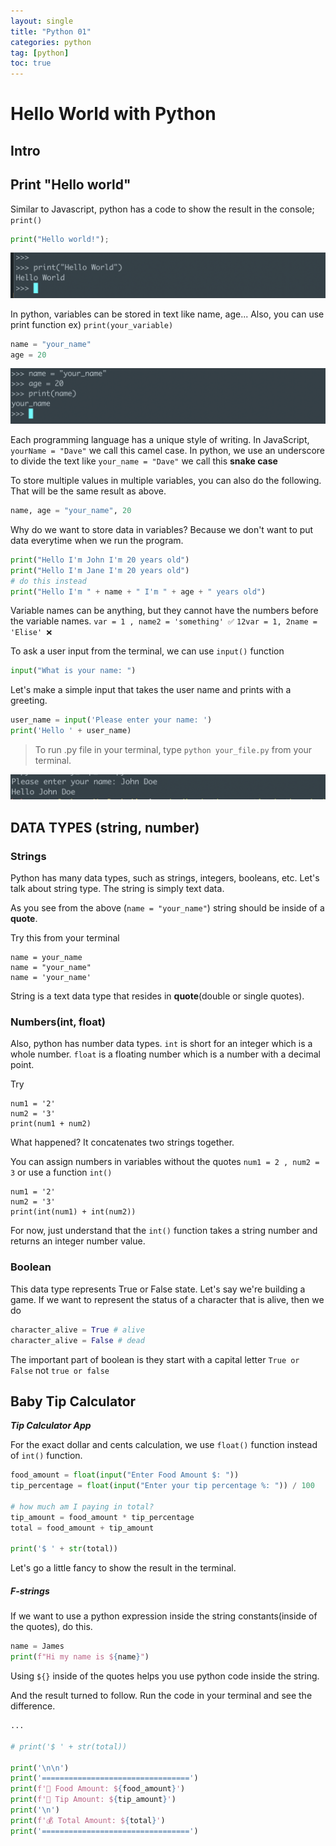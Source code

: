 ```yaml
---
layout: single
title: "Python 01"
categories: python
tag: [python]
toc: true
---
```


# Hello World with Python

## Intro

## Print "Hello world"

Similar to Javascript, python has a code to show the result in the console; `print()`

```python
print("Hello world!");
```

![Alt text](../images/Screen%20Shot%202023-02-27%20at%204.34.03%20PM.png)

In python, variables can be stored in text like name, age... Also, you can use print function ex) `print(your_variable)`

```python
name = "your_name"
age = 20
```

![Alt text](../images/Screen%20Shot%202023-02-27%20at%204.42.04%20PM.png)

Each programming language has a unique style of writing. In JavaScript, `yourName = "Dave"` we call this camel case. In python, we use an underscore to divide the text like `your_name = "Dave"`
we call this **snake case**

To store multiple values in multiple variables, you can also do the following. That will be the same result as above.

```python
name, age = "your_name", 20
```

Why do we want to store data in variables? Because we don't want to put data everytime when we run the program.

```python
print("Hello I'm John I'm 20 years old")
print("Hello I'm Jane I'm 20 years old")
# do this instead
print("Hello I'm " + name + " I'm " + age + " years old")
```

Variable names can be anything, but they cannot have the numbers before the variable names.
`var = 1 , name2 = 'something' ✅`
`12var = 1, 2name = 'Elise' ❌`

To ask a user input from the terminal, we can use `input()` function

```python
input("What is your name: ")
```

Let's make a simple input that takes the user name and prints with a greeting.

```python
user_name = input('Please enter your name: ')
print('Hello ' + user_name)
```

> To run .py file in your terminal, type `python your_file.py` from your terminal.

![Alt text](../images/Screen%20Shot%202023-02-27%20at%205.06.22%20PM.png)

## DATA TYPES (string, number)

### Strings

Python has many data types, such as strings, integers, booleans, etc. Let's talk about string type. The string is simply text data.

As you see from the above (`name = "your_name"`) string should be inside of a **quote**.

Try this from your terminal

```
name = your_name
name = "your_name"
name = 'your_name'
```

String is a text data type that resides in **quote**(double or single quotes).

### Numbers(int, float)

Also, python has number data types.
`int` is short for an integer which is a whole number.
`float` is a floating number which is a number with a decimal point.

Try

```
num1 = '2'
num2 = '3'
print(num1 + num2)
```

What happened? It concatenates two strings together.

You can assign numbers in variables without the quotes `num1 = 2 , num2 = 3` or use a function `int()`

```
num1 = '2'
num2 = '3'
print(int(num1) + int(num2))
```

For now, just understand that the `int()` function takes a string number and returns an integer number value.

### Boolean

This data type represents True or False state.
Let's say we're building a game. If we want to represent the status of a character that is alive, then we do

```python
character_alive = True # alive
character_alive = False # dead
```

The important part of boolean is they start with a capital letter `True or False` not `true or false`

## Baby Tip Calculator

**_Tip Calculator App_**

For the exact dollar and cents calculation, we use `float()` function instead of `int()` function.

```python
food_amount = float(input("Enter Food Amount $: "))
tip_percentage = float(input("Enter your tip percentage %: ")) / 100

# how much am I paying in total?
tip_amount = food_amount * tip_percentage
total = food_amount + tip_amount

print('$ ' + str(total))
```

Let's go a little fancy to show the result in the terminal.

##### F-strings

If we want to use a python expression inside the string constants(inside of the quotes), do this.

```python
name = James
print(f"Hi my name is ${name}")
```

Using `${}` inside of the quotes helps you use python code inside the string.

And the result turned to follow.
Run the code in your terminal and see the difference.

```python
...

# print('$ ' + str(total))

print('\n\n')
print('=================================')
print(f'🍗 Food Amount: ${food_amount}')
print(f'💸 Tip Amount: ${tip_amount}')
print('\n')
print(f'💰 Total Amount: ${total}')
print('=================================')
```
